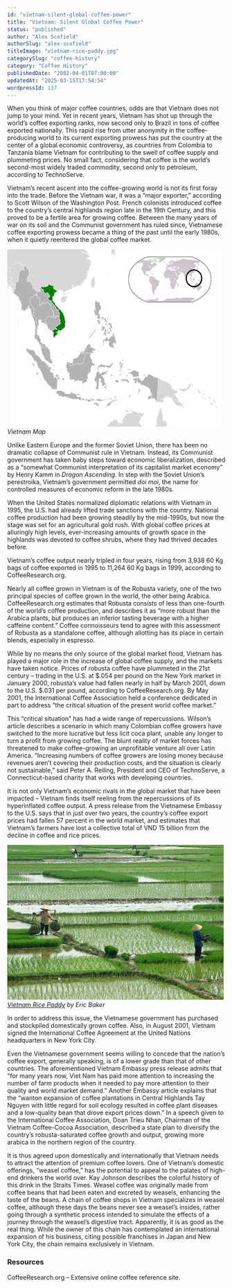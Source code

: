 ```yaml
---
id: "vietnam-silent-global-coffee-power"
title: "Vietnam: Silent Global Coffee Power"
status: "published"
author: "Alex Scofield"
authorSlug: "alex-scofield"
titleImage: "vietnam-rice-paddy.jpg"
categorySlug: "coffee-history"
category: "Coffee History"
publishedDate: "2002-04-01T07:00:00"
updatedAt: "2025-03-15T17:54:54"
wordpressId: 137
---
```


When you think of major coffee countries, odds are that Vietnam does not jump to your mind. Yet in recent years, Vietnam has shot up through the world’s coffee exporting ranks, now second only to Brazil in tons of coffee exported nationally. This rapid rise from utter anonymity in the coffee-producing world to its current exporting prowess has put the country at the center of a global economic controversy, as countries from Colombia to Tanzania blame Vietnam for contributing to the swell of coffee supply and plummeting prices. No small fact, considering that coffee is the world’s second-most widely traded commodity, second only to petroleum, according to TechnoServe.

Vietnam’s recent ascent into the coffee-growing world is not its first foray into the trade. Before the Vietnam war, it was a “major exporter,” according to Scott Wilson of the Washington Post. French colonists introduced coffee to the country’s central highlands region late in the 19th Century, and this proved to be a fertile area for growing coffee. Between the many years of war on its soil and the Communist government has ruled since, Vietnamese coffee exporting prowess became a thing of the past until the early 1980s, when it quietly reentered the global coffee market.

![Vietnam Map](vietnam-map1.png)  
*Vietnam Map*

Unlike Eastern Europe and the former Soviet Union, there has been no dramatic collapse of Communist rule in Vietnam. Instead, its Communist government has taken baby steps toward economic liberalization, described as a “somewhat Communist interpretation of its capitalist market economy” by Henry Kamm in *Dragon Ascending*. In step with the Soviet Union’s perestroika, Vietnam’s government permitted *doi moi*, the name for controlled measures of economic reform in the late 1980s.

When the United States normalized diplomatic relations with Vietnam in 1995, the U.S. had already lifted trade sanctions with the country. National coffee production had been growing steadily by the mid-1990s, but now the stage was set for an agricultural gold rush. With global coffee prices at alluringly high levels, ever-increasing amounts of growth space in the highlands was devoted to coffee shrubs, where they had thrived decades before.

Vietnam’s coffee output nearly tripled in four years, rising from 3,938 60 Kg bags of coffee exported in 1995 to 11,264 60 Kg bags in 1999, according to CoffeeResearch.org.

Nearly all coffee grown in Vietnam is of the Robusta variety, one of the two principal species of coffee grown in the world, the other being Arabica. CoffeeResearch.org estimates that Robusta consists of less than one-fourth of the world’s coffee production, and describes it as “more robust than the Arabica plants, but produces an inferior tasting beverage with a higher caffeine content.” Coffee connoisseurs tend to agree with this assessment of Robusta as a standalone coffee, although allotting has its place in certain blends, especially in espresso.

While by no means the only source of the global market flood, Vietnam has played a major role in the increase of global coffee supply, and the markets have taken notice. Prices of robusta coffee have plummeted in the 21st century – trading in the U.S. at $.054 per pound on the New York market in January 2000, robusta’s value had fallen nearly in half by March 2001, down to the U.S. $.031 per pound, according to CoffeeResearch.org. By May 2001, the International Coffee Association held a conference dedicated in part to address “the critical situation of the present world coffee market.”

This “critical situation” has had a wide range of repercussions. Wilson’s article describes a scenario in which many Colombian coffee growers have switched to the more lucrative but less licit coca plant, unable any longer to turn a profit from growing coffee. The blunt reality of market forces has threatened to make coffee-growing an unprofitable venture all over Latin America. “Increasing numbers of coffee growers are losing money because revenues aren’t covering their production costs, and the situation is clearly not sustainable,” said Peter A. Reiling, President and CEO of TechnoServe, a Connecticut-based charity that works with developing countries.

It is not only Vietnam’s economic rivals in the global market that have been impacted – Vietnam finds itself reeling from the repercussions of its hyperinflated coffee output. A press release from the Vietnamese Embassy to the U.S. says that in just over two years, the country’s coffee export prices had fallen 57 percent in the world market, and estimates that Vietnam’s farmers have lost a collective total of VND 15 billion from the decline in coffee and rice prices.

![Vietnam Rice Paddy](vietnam-rice-paddy.jpg)  
*[Vietnam Rice Paddy](https://www.flickr.com/photos/chericbaker/4446191178/in/photostream/) by Eric Baker*

In order to address this issue, the Vietnamese government has purchased and stockpiled domestically grown coffee. Also, in August 2001, Vietnam signed the International Coffee Agreement at the United Nations headquarters in New York City.

Even the Vietnamese government seems willing to concede that the nation’s coffee export, generally speaking, is of a lower grade than that of other countries. The aforementioned Vietnam Embassy press release admits that “for many years now, Viet Nam has paid more attention to increasing the number of farm products when it needed to pay more attention to their quality and world market demand.” Another Embassy article explains that the “wanton expansion of coffee plantations in Central Highlands Tay Nguyen with little regard for soil ecology resulted in coffee plant diseases and a low-quality bean that drove export prices down.” In a speech given to the International Coffee Association, Doan Trieu Nhan, Chairman of the Vietnam Coffee-Cocoa Association, described a state plan to diversify the country’s robusta-saturated coffee growth and output, growing more arabica in the northern region of the country.

It is thus agreed upon domestically and internationally that Vietnam needs to attract the attention of premium coffee lovers. One of Vietnam’s domestic offerings, “weasel coffee,” has the potential to appeal to the palates of high-end drinkers the world over. Kay Johnson describes the colorful history of this drink in the Straits Times. Weasel coffee was originally made from coffee beans that had been eaten and excreted by weasels, enhancing the taste of the beans. A chain of coffee shops in Vietnam specializes in weasel coffee, although these days the beans never see a weasel’s insides, rather going through a synthetic process intended to simulate the effects of a journey through the weasel’s digestive tract. Apparently, it is as good as the real thing. While the owner of this chain has contemplated an international expansion of his business, citing possible franchises in Japan and New York City, the chain remains exclusively in Vietnam.

### Resources

CoffeeResearch.org – Extensive online coffee reference site.